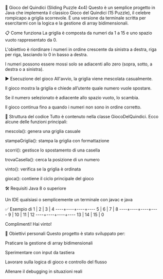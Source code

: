 🧩 Gioco del Quindici (Sliding Puzzle 4x4)
Questo è un semplice progetto in Java che implementa il classico Gioco del Quindici (15 Puzzle), il celebre rompicapo a griglia scorrevole. È una versione da terminale scritta per esercitarmi con la logica e la gestione di array bidimensionali.

📋 Come funziona
La griglia è composta da numeri da 1 a 15 e uno spazio vuoto rappresentato da 0.

L'obiettivo è riordinare i numeri in ordine crescente da sinistra a destra, riga per riga, lasciando lo 0 in basso a destra.

I numeri possono essere mossi solo se adiacenti allo zero (sopra, sotto, a destra o a sinistra).

▶️ Esecuzione del gioco
All'avvio, la griglia viene mescolata casualmente.

Il gioco mostra la griglia e chiede all’utente quale numero vuole spostare.

Se il numero selezionato è adiacente allo spazio vuoto, lo scambia.

Il gioco continua fino a quando i numeri non sono in ordine corretto.

📁 Struttura del codice
Tutto è contenuto nella classe GiocoDelQuindici.
Ecco alcune delle funzioni principali:

mescola(): genera una griglia casuale

stampaGriglia(): stampa la griglia con formattazione

scorri(): gestisce lo spostamento di una casella

trovaCasella(): cerca la posizione di un numero

vinto(): verifica se la griglia è ordinata

gioca(): contiene il ciclo principale del gioco

🛠 Requisiti
Java 8 o superiore

Un IDE qualsiasi o semplicemente un terminale con javac e java

✅ Esempio di 
  1 |  2 |  3 |  4
----+----+----+----
  5 |  6 |  7 |  8
----+----+----+----
  9 | 10 | 11 | 12
----+----+----+----
 13 | 14 | 15 |  0

Complimenti! Hai vinto!

🧠 Obiettivi personali
Questo progetto è stato sviluppato per:

Praticare la gestione di array bidimensionali

Sperimentare con input da tastiera

Lavorare sulla logica di gioco e controllo del flusso

Allenare il debugging in situazioni reali
